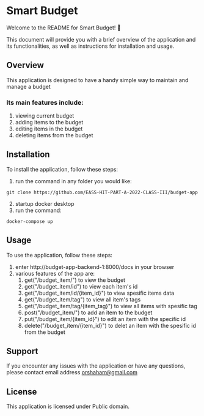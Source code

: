 # Smart Budget

Welcome to the README for Smart Budget! :money_with_wings:

This document will provide you with a brief overview of the application and its functionalities, as well as instructions for installation and usage.

## Overview
This application is designed to have a handy simple way to maintain and manage a budget
### Its main features include:
1. viewing current budget
2. adding items to the budget
3. editing items in the budget
4. deleting items from the budget

## Installation
To install the application, follow these steps:
1. run the command in any folder you would like:
```git
git clone https://github.com/EASS-HIT-PART-A-2022-CLASS-III/budget-app
```
2. startup docker desktop
3. run the command:
```docker
docker-compose up
```
## Usage
To use the application, follow these steps:
1. enter http://budget-app-backend-1:8000/docs in your browser
2. various features of the app are:
    1. get("/budget_item/") to view the budget
    2. get("/budget_item/id") to view each item's id
    3. get("/budget_item/id/{item_id}") to view spesific items data
    4. get("/budget_item/tag") to view all item's tags
    5. get("/budget_item/tag/{item_tag}") to view all items with spesific tag
    6. post("/budget_item/") to add an item to the budget
    7. put("/budget_item/{item_id}") to edit an item with the specific id
    8. delete("/budget_item/{item_id}") to delet an item with the spesific id from the budget

## Support
If you encounter any issues with the application or have any questions, please contact email address orshaharr@gmail.com

## License
This application is licensed under Public domain.